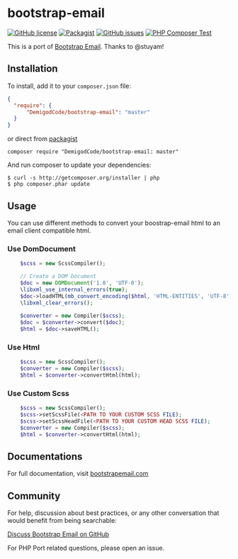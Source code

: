 # bootstrap-email
[![GitHub license](https://img.shields.io/badge/license-MIT-blue.svg)](https://raw.githubusercontent.com/DemigodCode/bootstrap-email/master/LICENSE)
[![Packagist](https://img.shields.io/packagist/v/DemigodCode/bootstrap-email.svg)](https://packagist.org/packages/DemigodCode/bootstrap-email)
[![GitHub issues](https://img.shields.io/github/issues/DemigodCode/bootstrap-email.svg)](https://github.com/DemigodCode/bootstrap-email/issues)
[![PHP Composer Test](https://github.com/DemigodCode/bootstrap-email/actions/workflows/php.yml/badge.svg)](https://github.com/DemigodCode/bootstrap-email/actions/workflows/php.yml)

This is a port of [Bootstrap Email](https://github.com/bootstrap-email/bootstrap-email). Thanks to @stuyam!

## Installation

To install, add it to your `composer.json` file:

```json
{
  "require": {
      "DemigodCode/bootstrap-email": "master"
  }
}
```

or direct from [packagist](https://packagist.org/packages/DemigodCode/Bootstrap-Email)

    composer require "DemigodCode/bootstrap-email: master"

And run composer to update your dependencies:

    $ curl -s http://getcomposer.org/installer | php
    $ php composer.phar update

## Usage

You can use different methods to convert your boostrap-email html to an email client compatible html.

### Use DomDocument

```php
    $scss = new ScssCompiler();

    // Create a DOM Document
    $doc = new DOMDocument('1.0', 'UTF-8');
    \libxml_use_internal_errors(true);
    $doc->loadHTML(mb_convert_encoding($html, 'HTML-ENTITIES', 'UTF-8'));
    \libxml_clear_errors();
    
    $converter = new Compiler($scss);
    $doc = $converter->convert($doc);
    $html = $doc->saveHTML();
```

### Use Html

```php
    $scss = new ScssCompiler();
    $converter = new Compiler($scss);
    $html = $converter->convertHtml(html);
```

### Use Custom Scss
```php
    $scss = new ScssCompiler();
    $scss->setScssFile(<PATH TO YOUR CUSTOM SCSS FILE);
    $scss->setScssHeadFile(<PATH TO YOUR CUSTOM HEAD SCSS FILE);
    $converter = new Compiler($scss);
    $html = $converter->convertHtml(html);
```

## Documentations
For full documentation, visit [bootstrapemail.com](https://bootstrapemail.com/docs/introduction)

## Community
For help, discussion about best practices, or any other conversation that would benefit from being searchable:

[Discuss Bootstrap Email on GitHub](https://github.com/bootstrap-email/bootstrap-email/discussions)

For PHP Port related questions, please open an issue.
